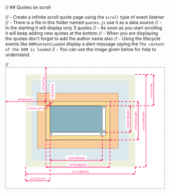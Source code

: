 // ## Quotes on scroll

// - Create a infinite scroll quote page using the `scroll` type of event listener
// - There is a file in this folder named `quotes.js` use it as a data source
// - In the starting it will display only 3 quotes
// - As soon as you start scrolling it will keep adding new quotes at the bottom
// - When you are displaying the quotes don't forget to add the author name also
// - Using the lifecycle events like `DOMContentLoaded` display a alert message saying the `The content of the DOM is loaded`
// - You can use the image given below for help to understand.

// ![](./terms.png)

